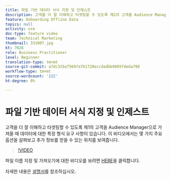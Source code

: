 ```yaml
---
title: 파일 기반 데이터 서식 지정 및 인제스트
description: 고객을 더 잘 이해하고 타겟팅할 수 있도록 제1의 고객을 Audience Manager으로 가져올 때 데이터에 대한 특정 형식 요구 사항이 있습니다. 이 비디오에서는 몇 가지 주요 옵션을 살펴보고 추가 정보를 얻을 수 있는 위치를 보여줍니다.
feature: Onboarding Offline Data
topics: null
activity: use
doc-type: feature video
team: Technical Marketing
thumbnail: 331007.jpg
kt: 7026
role: Business Practitioner
level: Beginner
translation-type: tm+mt
source-git-commit: a7dc335e75697a7b1720eccdadbb9605fdeda798
workflow-type: tm+mt
source-wordcount: '122'
ht-degree: 0%

---
```



# 파일 기반 데이터 서식 지정 및 인제스트

고객을 더 잘 이해하고 타겟팅할 수 있도록 제1의 고객을 Audience Manager으로 가져올 때 데이터에 대한 특정 형식 요구 사항이 있습니다. 이 비디오에서는 몇 가지 주요 옵션을 살펴보고 추가 정보를 얻을 수 있는 위치를 보여줍니다.

>[!VIDEO](https://video.tv.adobe.com/v/331007/?quality=12&learn=on)

파일 이름 지정 및 가져오기에 대한 비디오를 보려면 [HERE](steps-for-ingesting-file-based-data.md)을 클릭합니다.

자세한 내용은 [설명서](https://experienceleague.adobe.com/docs/audience-manager/user-guide/implementation-integration-guides/sending-audience-data/batch-data-transfer-process/inbound-file-contents.html?)를 참조하십시오.
